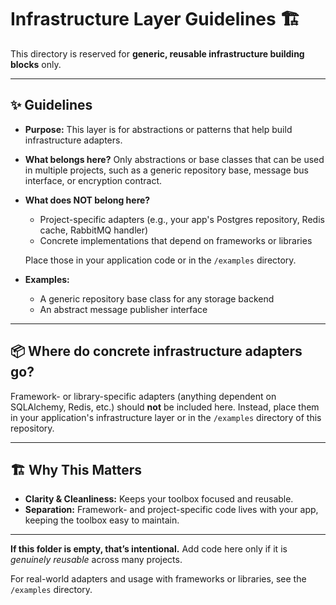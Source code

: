 # Infrastructure Layer Guidelines 🏗️

This directory is reserved for **generic, reusable infrastructure building blocks** only.

---

## ✨ Guidelines

- **Purpose:**
  This layer is for abstractions or patterns that help build infrastructure adapters.


- **What belongs here?**
  Only abstractions or base classes that can be used in multiple projects, such as a generic repository base, message bus interface, or encryption contract.

- **What does NOT belong here?**
  - Project-specific adapters (e.g., your app's Postgres repository, Redis cache, RabbitMQ handler)
  - Concrete implementations that depend on frameworks or libraries

  Place those in your application code or in the `/examples` directory.

- **Examples:**
  - A generic repository base class for any storage backend
  - An abstract message publisher interface

---

## 📦 Where do concrete infrastructure adapters go?

Framework- or library-specific adapters (anything dependent on SQLAlchemy, Redis, etc.) should **not** be included here.
Instead, place them in your application's infrastructure layer or in the `/examples` directory of this repository.

---

## 🏗️ Why This Matters

- **Clarity & Cleanliness:**
  Keeps your toolbox focused and reusable.
- **Separation:**
  Framework- and project-specific code lives with your app, keeping the toolbox easy to maintain.

---

**If this folder is empty, that’s intentional.**
Add code here only if it is *genuinely reusable* across many projects.

For real-world adapters and usage with frameworks or libraries, see the `/examples` directory.
